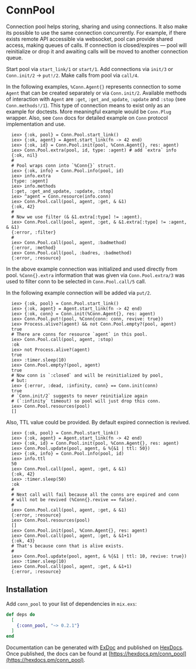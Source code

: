 # ConnPool

  Connection pool helps storing, sharing and using connections. It also make its
  possible to use the same connection concurrently. For example, if there exists
  remote API accessible via websocket, pool can provide shared access, making
  queues of calls. If connection is closed/expires — pool will reinitialize or
  drop it and awaiting calls will be moved to another connection queue.

  Start pool via `start_link/1` or `start/1`. Add connections via `init/3` or
  `Conn.init/2` → `put!/2`. Make calls from pool via `call/4`.

  In the following examples, `%Conn.Agent{}` represents connection to some
  `Agent` that can be created separately or via `Conn.init/2`. Available methods
  of interaction with `Agent` are `:get`, `:get_and_update`, `:update` and
  `:stop` (see `Conn.methods!/1`). This type of connection means to exist only
  as an example for doctests. More meaningful example would be `Conn.Plug`
  wrapper. Also, see `Conn` docs for detailed example on `Conn` protocol
  implementation and use.

      iex> {:ok, pool} = Conn.Pool.start_link()
      iex> {:ok, agent} = Agent.start_link(fn -> 42 end)
      iex> {:ok, id} = Conn.Pool.init(pool, %Conn.Agent{}, res: agent)
      iex> Conn.Pool.extra(pool, id, type: :agent) # add `extra` info
      {:ok, nil}
      #
      # Pool wraps conn into `%Conn{}` struct.
      iex> {:ok, info} = Conn.Pool.info(pool, id)
      iex> info.extra
      [type: :agent]
      iex> info.methods
      [:get, :get_and_update, :update, :stop]
      iex> ^agent = Conn.resource(info.conn)
      iex> Conn.Pool.call(pool, agent, :get, & &1)
      {:ok, 42}
      #
      # Now we use filter (& &1.extra[:type] != :agent).
      iex> Conn.Pool.call(pool, agent, :get, & &1.extra[:type] != :agent, & &1)
      {:error, :filter}
      #
      iex> Conn.Pool.call(pool, agent, :badmethod)
      {:error, :method}
      iex> Conn.Pool.call(pool, :badres, :badmethod)
      {:error, :resource}

  In the above example connection was initialized and used directly from pool.
  `%Conn{}.extra` information that was given via `Conn.Pool.extra/3` was used to
  filter conn to be selected in `Conn.Pool.call/5` call.

  In the following example connection will be added via `put/2`.

      iex> {:ok, pool} = Conn.Pool.start_link()
      iex> {:ok, agent} = Agent.start_link(fn -> 42 end)
      iex> {:ok, conn} = Conn.init(%Conn.Agent{}, res: agent)
      iex> Conn.Pool.put!(pool, %Conn{conn: conn, revive: true})
      iex> Process.alive?(agent) && not Conn.Pool.empty?(pool, agent)
      true
      # There are conns for resource `agent` in this pool.
      iex> Conn.Pool.call(pool, agent, :stop)
      :ok
      iex> not Process.alive?(agent)
      true
      iex> :timer.sleep(10)
      iex> Conn.Pool.empty?(pool, agent)
      true
      # Now conn is `:closed` and will be reinitialized by pool,
      # but:
      iex> {:error, :dead, :infinity, conn} == Conn.init(conn)
      true
      # `Conn.init/2` suggests to never reinitialize again
      # (`:infinity` timeout) so pool will just drop this conn.
      iex> Conn.Pool.resources(pool)
      []

  Also, TTL value could be provided. By default expired connection is revived.

      iex> {:ok, pool} = Conn.Pool.start_link()
      iex> {:ok, agent} = Agent.start_link(fn -> 42 end)
      iex> {:ok, id} = Conn.Pool.init(pool, %Conn.Agent{}, res: agent)
      iex> Conn.Pool.update(pool, agent, & %{&1 | ttl: 50})
      iex> {:ok, info} = Conn.Pool.info(pool, id)
      iex> info.ttl
      50
      iex> Conn.Pool.call(pool, agent, :get, & &1)
      {:ok, 42}
      iex> :timer.sleep(50)
      :ok
      #
      # Next call will fail because all the conns are expired and conn
      # will not be revived (%Conn{}.revive == false).
      #
      iex> Conn.Pool.call(pool, agent, :get, & &1)
      {:error, :resource}
      iex> Conn.Pool.resources(pool)
      []
      iex> Conn.Pool.init(pool, %Conn.Agent{}, res: agent)
      iex> Conn.Pool.call(pool, agent, :get, & &1+1)
      {:ok, 43}
      # That's because conn that is alive exists.
      #
      iex> Conn.Pool.update(pool, agent, & %{&1 | ttl: 10, revive: true})
      iex> :timer.sleep(10)
      iex> Conn.Pool.call(pool, agent, :get, & &1+1)
      {:error, :resource}

## Installation

Add `conn_pool` to your list of dependencies in `mix.exs`:

```elixir
def deps do
  [
    {:conn_pool, "~> 0.2.1"}
  ]
end
```

Documentation can be generated with [ExDoc](https://github.com/elixir-lang/ex_doc)
and published on [HexDocs](https://hexdocs.pm). Once published, the docs can
be found at [https://hexdocs.pm/conn_pool](https://hexdocs.pm/conn_pool).

